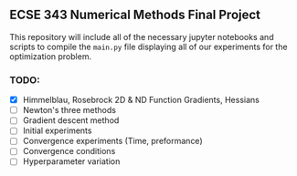## ECSE 343 Numerical Methods Final Project

This repository will include all of the necessary jupyter notebooks and scripts to compile the `main.py` file displaying all of our experiments for the optimization problem.

### TODO:

- [x] Himmelblau, Rosebrock 2D & ND Function Gradients, Hessians
- [ ] Newton's three methods 
- [ ] Gradient descent method
- [ ] Initial experiments
- [ ] Convergence experiments (Time, preformance)
- [ ] Convergence conditions
- [ ] Hyperparameter variation
